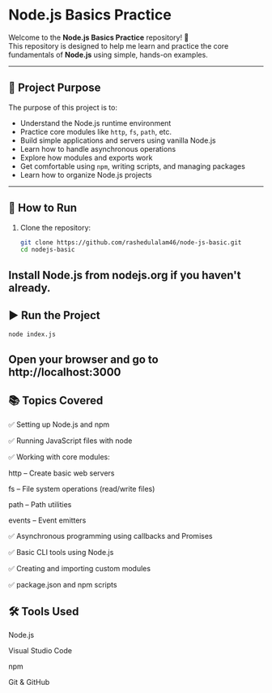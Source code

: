 # Node.js Basics Practice

Welcome to the **Node.js Basics Practice** repository! 👋  
This repository is designed to help me learn and practice the core fundamentals of **Node.js** using simple, hands-on examples.

---

## 📁 Project Purpose

The purpose of this project is to:

- Understand the Node.js runtime environment
- Practice core modules like `http`, `fs`, `path`, etc.
- Build simple applications and servers using vanilla Node.js
- Learn how to handle asynchronous operations
- Explore how modules and exports work
- Get comfortable using `npm`, writing scripts, and managing packages
- Learn how to organize Node.js projects

---

## 🚀 How to Run

1. Clone the repository:
   ```bash
   git clone https://github.com/rashedulalam46/node-js-basic.git
   cd nodejs-basic
   ```



## Install Node.js from nodejs.org if you haven't already.

## ▶️ Run the Project

```bash
node index.js
```

## Open your browser and go to http://localhost:3000

## 📚 Topics Covered
✅ Setting up Node.js and npm

✅ Running JavaScript files with node

✅ Working with core modules:

http – Create basic web servers

fs – File system operations (read/write files)

path – Path utilities

events – Event emitters

✅ Asynchronous programming using callbacks and Promises

✅ Basic CLI tools using Node.js

✅ Creating and importing custom modules

✅ package.json and npm scripts


## 🛠 Tools Used
Node.js

Visual Studio Code

npm

Git & GitHub